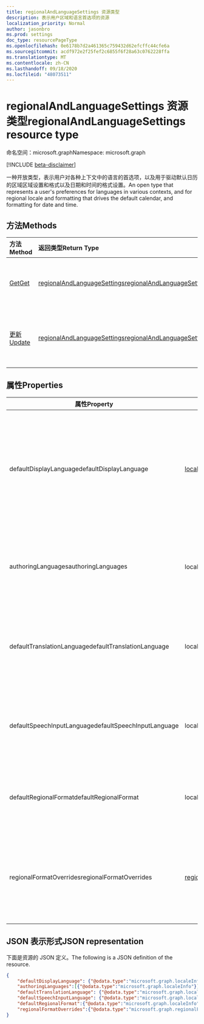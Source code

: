 ```yaml
---
title: regionalAndLanguageSettings 资源类型
description: 表示用户区域和语言首选项的资源
localization_priority: Normal
author: jasonbro
ms.prod: settings
doc_type: resourcePageType
ms.openlocfilehash: 0e6178b7d2a461365c759432d62efcffc44cfe6a
ms.sourcegitcommit: acdf972e2f25fef2c6855f6f28a63c0762228ffa
ms.translationtype: MT
ms.contentlocale: zh-CN
ms.lasthandoff: 09/18/2020
ms.locfileid: "48073511"
---
```

# <a name="regionalandlanguagesettings-resource-type"></a><span data-ttu-id="ff336-103">regionalAndLanguageSettings 资源类型</span><span class="sxs-lookup"><span data-stu-id="ff336-103">regionalAndLanguageSettings resource type</span></span>

<span data-ttu-id="ff336-104">命名空间：microsoft.graph</span><span class="sxs-lookup"><span data-stu-id="ff336-104">Namespace: microsoft.graph</span></span>

[!INCLUDE [beta-disclaimer](../../includes/beta-disclaimer.md)]

<span data-ttu-id="ff336-105">一种开放类型，表示用户对各种上下文中的语言的首选项，以及用于驱动默认日历的区域区域设置和格式以及日期和时间的格式设置。</span><span class="sxs-lookup"><span data-stu-id="ff336-105">An open type that represents a user's preferences for languages in various contexts, and for regional locale and formatting that drives the default calendar, and formatting for date and time.</span></span>

## <a name="methods"></a><span data-ttu-id="ff336-106">方法</span><span class="sxs-lookup"><span data-stu-id="ff336-106">Methods</span></span>

| <span data-ttu-id="ff336-107">方法</span><span class="sxs-lookup"><span data-stu-id="ff336-107">Method</span></span>                                                 | <span data-ttu-id="ff336-108">返回类型</span><span class="sxs-lookup"><span data-stu-id="ff336-108">Return Type</span></span>                                                   | <span data-ttu-id="ff336-109">说明</span><span class="sxs-lookup"><span data-stu-id="ff336-109">Description</span></span>                                                                                        |
|:-------------------------------------------------------|:--------------------------------------------------------------|:---------------------------------------------------------------------------------------------------|
| [<span data-ttu-id="ff336-110">Get</span><span class="sxs-lookup"><span data-stu-id="ff336-110">Get</span></span>](../api/regionalAndLanguageSettings-get.md)       | [<span data-ttu-id="ff336-111">regionalAndLanguageSettings</span><span class="sxs-lookup"><span data-stu-id="ff336-111">regionalAndLanguageSettings</span></span>](regionalAndLanguageSettings.md) | <span data-ttu-id="ff336-112">读取 **regionalAndLanguageSettings** 对象的属性。</span><span class="sxs-lookup"><span data-stu-id="ff336-112">Read properties of a **regionalAndLanguageSettings** object.</span></span>                                       |
| [<span data-ttu-id="ff336-113">更新</span><span class="sxs-lookup"><span data-stu-id="ff336-113">Update</span></span>](../api/regionalandlanguagesettings-update.md) | [<span data-ttu-id="ff336-114">regionalAndLanguageSettings</span><span class="sxs-lookup"><span data-stu-id="ff336-114">regionalAndLanguageSettings</span></span>](regionalAndLanguageSettings.md) | <span data-ttu-id="ff336-115">更新用户的 **regionalAndLanguageSettings** 对象的全部或属性子集。</span><span class="sxs-lookup"><span data-stu-id="ff336-115">Update all or a subset of the properties of the **regionalAndLanguageSettings** object for a user.</span></span> |

## <a name="properties"></a><span data-ttu-id="ff336-116">属性</span><span class="sxs-lookup"><span data-stu-id="ff336-116">Properties</span></span>
| <span data-ttu-id="ff336-117">属性</span><span class="sxs-lookup"><span data-stu-id="ff336-117">Property</span></span>                   | <span data-ttu-id="ff336-118">类型</span><span class="sxs-lookup"><span data-stu-id="ff336-118">Type</span></span>                                                  | <span data-ttu-id="ff336-119">说明</span><span class="sxs-lookup"><span data-stu-id="ff336-119">Description</span></span>                                                                                                                                                         |
|----------------------------|-------------------------------------------------------|---------------------------------------------------------------------------------------------------------------------------------------------------------------------|
| <span data-ttu-id="ff336-120">defaultDisplayLanguage</span><span class="sxs-lookup"><span data-stu-id="ff336-120">defaultDisplayLanguage</span></span>     | [<span data-ttu-id="ff336-121">localeInfo</span><span class="sxs-lookup"><span data-stu-id="ff336-121">localeInfo</span></span>](localeinfo.md)                           | <span data-ttu-id="ff336-122">用户的首选用户界面语言 (适用于 Microsoft web 应用程序的菜单、按钮、功能区、警告消息) 。</span><span class="sxs-lookup"><span data-stu-id="ff336-122">The  user's preferred user interface language (menus, buttons, ribbons, warning messages) for Microsoft web applications.</span></span><br><br><span data-ttu-id="ff336-123">默认返回。</span><span class="sxs-lookup"><span data-stu-id="ff336-123">Returned by default.</span></span> <span data-ttu-id="ff336-124">不可为空。</span><span class="sxs-lookup"><span data-stu-id="ff336-124">Not nullable.</span></span> |
| <span data-ttu-id="ff336-125">authoringLanguages</span><span class="sxs-lookup"><span data-stu-id="ff336-125">authoringLanguages</span></span>         | <span data-ttu-id="ff336-126">localeInfo 集合</span><span class="sxs-lookup"><span data-stu-id="ff336-126">localeInfo collection</span></span>                                 | <span data-ttu-id="ff336-127">用户读取和作者的语言的优先顺序列表。</span><span class="sxs-lookup"><span data-stu-id="ff336-127">Prioritized list of languages the user reads and authors in.</span></span><br><br><span data-ttu-id="ff336-128">默认返回。</span><span class="sxs-lookup"><span data-stu-id="ff336-128">Returned by default.</span></span> <span data-ttu-id="ff336-129">不可为空。</span><span class="sxs-lookup"><span data-stu-id="ff336-129">Not nullable.</span></span>                                                              |
| <span data-ttu-id="ff336-130">defaultTranslationLanguage</span><span class="sxs-lookup"><span data-stu-id="ff336-130">defaultTranslationLanguage</span></span> | <span data-ttu-id="ff336-131">localeInfo</span><span class="sxs-lookup"><span data-stu-id="ff336-131">localeInfo</span></span>                                            | <span data-ttu-id="ff336-132">用户希望将文档、电子邮件和邮件翻译为的语言。</span><span class="sxs-lookup"><span data-stu-id="ff336-132">The language a user expects to have documents, emails, and messages translated into.</span></span><br><br><span data-ttu-id="ff336-133">默认情况下返回。</span><span class="sxs-lookup"><span data-stu-id="ff336-133">Returned by default.</span></span>                                                    |
| <span data-ttu-id="ff336-134">defaultSpeechInputLanguage</span><span class="sxs-lookup"><span data-stu-id="ff336-134">defaultSpeechInputLanguage</span></span> | <span data-ttu-id="ff336-135">localeInfo</span><span class="sxs-lookup"><span data-stu-id="ff336-135">localeInfo</span></span>                                            | <span data-ttu-id="ff336-136">用户预期用作语音文本到语音方案的输入的语言。</span><span class="sxs-lookup"><span data-stu-id="ff336-136">The language a user expected to use as input for text to speech scenarios.</span></span><br><br><span data-ttu-id="ff336-137">默认情况下返回。</span><span class="sxs-lookup"><span data-stu-id="ff336-137">Returned by default.</span></span>                                                              |
| <span data-ttu-id="ff336-138">defaultRegionalFormat</span><span class="sxs-lookup"><span data-stu-id="ff336-138">defaultRegionalFormat</span></span>      | <span data-ttu-id="ff336-139">localeInfo</span><span class="sxs-lookup"><span data-stu-id="ff336-139">localeInfo</span></span>                                            | <span data-ttu-id="ff336-140">驱动默认的日期、时间和日历格式的区域设置。</span><span class="sxs-lookup"><span data-stu-id="ff336-140">The locale that drives the default date, time, and calendar formatting.</span></span><br><br><span data-ttu-id="ff336-141">默认情况下返回。</span><span class="sxs-lookup"><span data-stu-id="ff336-141">Returned by default.</span></span>                                                                 |
| <span data-ttu-id="ff336-142">regionalFormatOverrides</span><span class="sxs-lookup"><span data-stu-id="ff336-142">regionalFormatOverrides</span></span>    | [<span data-ttu-id="ff336-143">regionalFormatOverrides</span><span class="sxs-lookup"><span data-stu-id="ff336-143">regionalFormatOverrides</span></span>](regionalformatoverrides.md) | <span data-ttu-id="ff336-144">允许用户使用特定于字段的格式替代其 defaultRegionalFormat。</span><span class="sxs-lookup"><span data-stu-id="ff336-144">Allows a user to override their defaultRegionalFormat with field specific formats.</span></span><br><br><span data-ttu-id="ff336-145">默认情况下返回。</span><span class="sxs-lookup"><span data-stu-id="ff336-145">Returned by default.</span></span>                                                      |

## <a name="json-representation"></a><span data-ttu-id="ff336-146">JSON 表示形式</span><span class="sxs-lookup"><span data-stu-id="ff336-146">JSON representation</span></span>

<span data-ttu-id="ff336-147">下面是资源的 JSON 定义。</span><span class="sxs-lookup"><span data-stu-id="ff336-147">The following is a JSON definition of the resource.</span></span>

<!--{
  "blockType": "resource",
  "@odata.type": "microsoft.graph.regionalAndLanguageSettings"
} -->

```json
{
    "defaultDisplayLanguage": {"@odata.type":"microsoft.graph.localeInfo"},
    "authoringLanguages":[{"@odata.type":"microsoft.graph.localeInfo"}] ,
    "defaultTranslationLanguage": {"@odata.type":"microsoft.graph.localeInfo"},
    "defaultSpeechInputLanguage": {"@odata.type":"microsoft.graph.localeInfo"},
    "defaultRegionalFormat":{"@odata.type":"microsoft.graph.localeInfo"} ,
    "regionalFormatOverrides":{"@odata.type":"microsoft.graph.regionalFormatOverrides"}
}
```
<!-- {
  "type": "#page.annotation",
  "description": "regionalAndLanguageSettings resource",
  "keywords": "",
  "section": "documentation",
  "tocPath": ""
}-->



